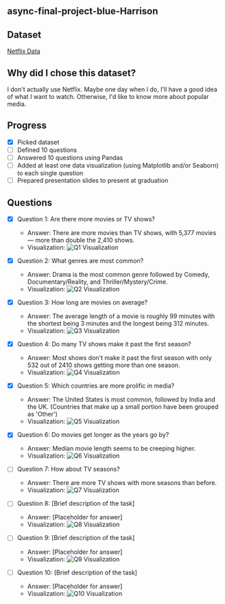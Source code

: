 ## async-final-project-blue-Harrison

## Dataset
[Netflix Data](https://www.kaggle.com/datasets/rohitgrewal/netflix-data )

## Why did I chose this dataset?

I don't actually use Netflix. Maybe one day when I do, I'll have a good idea of what I want to watch. Otherwise, I'd like to know more about popular media.

## Progress
- [X] Picked dataset
- [ ] Defined 10 questions
- [ ] Answered 10 questions using Pandas
- [ ] Added at least one data visualization (using Matplotlib and/or Seaborn) to each single question
- [ ] Prepared presentation slides to present at graduation

## Questions
- [X] Question 1: Are there more movies or TV shows?
  - Answer: There are more movies than TV shows, with 5,377 movies — more than double the 2,410 shows.
  - Visualization: ![Q1 Visualization](images/q1.png)

- [X] Question 2: What genres are most common?
  - Answer: Drama is the most common genre followed by Comedy, Documentary/Reality, and Thriller/Mystery/Crime.
  - Visualization: ![Q2 Visualization](images/q2.png)

- [X] Question 3: How long are movies on average?
  - Answer: The average length of a movie is roughly 99 minutes with the shortest being 3 minutes and the longest being 312 minutes.
  - Visualization: ![Q3 Visualization](images/q3.png)

- [X] Question 4: Do many TV shows make it past the first season?
  - Answer: Most shows don't make it past the first season with only 532 out of 2410 shows getting more than one season.
  - Visualization: ![Q4 Visualization](images/q4.png)

- [X] Question 5: Which countries are more prolific in media?
  - Answer: The United States is most common, followed by India and the UK. (Countries that make up a small portion have been grouped as 'Other')
  - Visualization: ![Q5 Visualization](images/q5.png)

- [X] Question 6: Do movies get longer as the years go by?
  - Answer: Median movie length seems to be creeping higher.
  - Visualization: ![Q6 Visualization](images/q6.png)

- [ ] Question 7: How about TV seasons?
  - Answer: There are more TV shows with more seasons than before.
  - Visualization: ![Q7 Visualization](images/q7.png)

- [ ] Question 8: [Brief description of the task]
  - Answer: [Placeholder for answer]
  - Visualization: ![Q8 Visualization](https://example.com/path-to-image-8.png)

- [ ] Question 9: [Brief description of the task]
  - Answer: [Placeholder for answer]
  - Visualization: ![Q9 Visualization](https://example.com/path-to-image-9.png)

- [ ] Question 10: [Brief description of the task]
  - Answer: [Placeholder for answer]
  - Visualization: ![Q10 Visualization](https://example.com/path-to-image-10.png)
